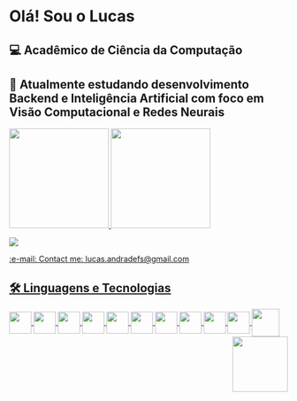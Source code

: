 # Olá! Sou o Lucas

## :computer: Acadêmico de Ciência da Computação

## :japanese_ogre: Atualmente estudando desenvolvimento Backend e Inteligência Artificial com foco em Visão Computacional e Redes Neurais 


<div>
  <a href='https://github.com/TheLusca/'>
  <img height='180em' src='https://github-readme-stats.vercel.app/api?username=thelusca&show_icons=true&theme=blue-green&include_all_commits=true%count_private'>
  <img height='180em' src='https://github-readme-stats.vercel.app/api/top-langs/?username=thelusca&show_icons=true&theme=blue-green&include_all_commits=true%count_private'>
</div>
  
   ![](https://komarev.com/ghpvc/?username=TheLusca&for-the-badge&label=PROFILE+VIEWS)
  <div> 
    :e-mail: Contact me: lucas.andradefs@gmail.com
  </div>
  

## :hammer_and_wrench: Linguagens e Tecnologias

<div>
<img align='center' alt'Python' height'30' width='40' src="https://cdn.jsdelivr.net/gh/devicons/devicon/icons/python/python-original.svg">
<img align='center' alt'Django' height'30' width='40' src="https://cdn.jsdelivr.net/gh/devicons/devicon/icons/django/django-plain-wordmark.svg">
<img align='center' alt'Flask' height'30' width='40' src="https://cdn.jsdelivr.net/gh/devicons/devicon/icons/flask/flask-original-wordmark.svg">
<img align='center' alt'Postgres' height'30' width='40' src='https://cdn.jsdelivr.net/gh/devicons/devicon/icons/postgresql/postgresql-original-wordmark.svg'>
<img align='center' alt'Mongo' height'30' width='40' src="https://cdn.jsdelivr.net/gh/devicons/devicon/icons/mongodb/mongodb-original.svg">
<img align='center' alt'Jupyter' height'30' width='40' src="https://cdn.jsdelivr.net/gh/devicons/devicon/icons/jupyter/jupyter-original-wordmark.svg">
<img align='center' alt'Docker' height'30' width='40' src="https://cdn.jsdelivr.net/gh/devicons/devicon/icons/docker/docker-original-wordmark.svg" >
<img align='center' alt'Linux' height'30' width='40' src='https://cdn.jsdelivr.net/gh/devicons/devicon/icons/linux/linux-original.svg'>
<img align='center' alt'Bash' height'30' width='40' src="https://cdn.jsdelivr.net/gh/devicons/devicon/icons/bash/bash-original.svg"/>
<img align='center' alt'Git' height'30' width='40' src="https://cdn.jsdelivr.net/gh/devicons/devicon/icons/git/git-original.svg">
<img align='center' alt'Tensorflow' height'30' width='50' src="https://cdn.jsdelivr.net/gh/devicons/devicon/icons/tensorflow/tensorflow-original-wordmark.svg">
<img align='right' alt'Gif' height'100' width='100' src='https://media.tenor.com/SxDiq1C5IfQAAAAC/hh-whta.gif'>
</div>
  
 
  
 



